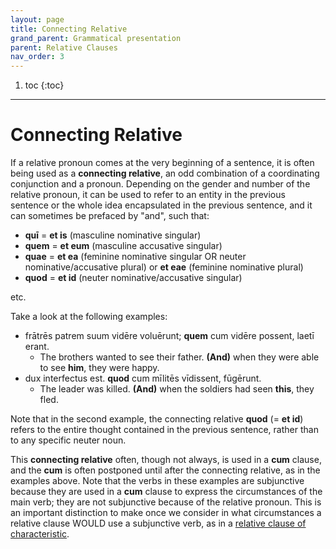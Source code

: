 ```yaml
---
layout: page
title: Connecting Relative
grand_parent: Grammatical presentation
parent: Relative Clauses
nav_order: 3
---
```


1. toc
{:toc}

***

# Connecting Relative

If a relative pronoun comes at the very beginning of a sentence, it is often being used as a **connecting relative**, an odd combination of a coordinating conjunction and a pronoun. Depending on the gender and number of the relative pronoun, it can be used to refer to an entity in the previous sentence or the whole idea encapsulated in the previous sentence, and it can sometimes be prefaced by "and", such that:

- **quī** = **et is** (masculine nominative singular)
- **quem** = **et eum** (masculine accusative singular)
- **quae** = **et ea** (feminine nominative singular OR neuter nominative/accusative plural) or **et eae** (feminine nominative plural)
- **quod** = **et id** (neuter nominative/accusative singular)

etc.

Take a look at the following examples:

- frātrēs patrem suum vidēre voluērunt; **quem** cum vidēre possent, laetī erant.
  - The brothers wanted to see their father. **(And)** when they were able to see **him**, they were happy.
- dux interfectus est. **quod** cum mīlitēs vīdissent, fūgērunt.
  - The leader was killed. **(And)** when the soldiers had seen **this**, they fled.

Note that in the second example, the connecting relative **quod** (= **et id**) refers to the entire thought contained in the previous sentence, rather than to any specific neuter noun.

This **connecting relative** often, though not always, is used in a **cum** clause, and the **cum** is often postponed until after the connecting relative, as in the examples above. Note that the verbs in these examples are subjunctive because they are used in a **cum** clause to express the circumstances of the main verb; they are not subjunctive because of the relative pronoun. This is an important distinction to make once we consider in what circumstances a relative clause WOULD use a subjunctive verb, as in a [relative clause of characteristic](../relative-clauses-of-characteristic/).
